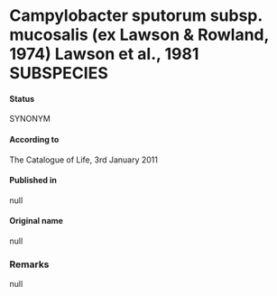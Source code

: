 Campylobacter sputorum subsp. mucosalis (ex Lawson & Rowland, 1974) Lawson et al., 1981 SUBSPECIES
=======

#### Status
SYNONYM

#### According to
The Catalogue of Life, 3rd January 2011

#### Published in
null

#### Original name
null

### Remarks
null